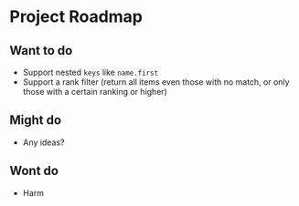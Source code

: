 # Project Roadmap

## Want to do

- Support nested `keys` like `name.first`
- Support a rank filter (return all items even those with no match, or only those with a certain ranking or higher)

## Might do

- Any ideas?

## Wont do

- Harm
